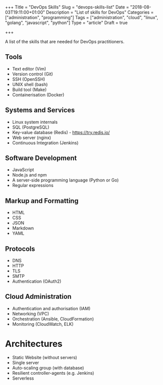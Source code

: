+++
Title = "DevOps Skills"
Slug = "devops-skills-list"
Date = "2018-08-03T19:11:00+01:00"
Description = "List of skills for DevOps"
Categories = ["administration", "programming"]
Tags = ["administration", "cloud", "linux", "golang", "javascript", "python"]
Type = "article"
Draft = true

+++

A list of the skills that are needed for DevOps practitioners.

<!--more-->

## Tools

- Text editor (Vim)
- Version control (Git)
- SSH (OpenSSH)
- UNIX shell (bash)
- Build tool (Make)
- Containerisation (Docker)

## Systems and Services

- Linux system internals
- SQL (PostgreSQL)
- Key-value database (Redis) - https://try.redis.io/
- Web server (nginx)
- Continuous Integration (Jenkins)

## Software Development

- JavaScript
- Node.js and npm
- A server-side programming language (Python or Go)
- Regular expressions

## Markup and Formatting

- HTML
- CSS
- JSON
- Markdown
- YAML

## Protocols

- DNS
- HTTP
- TLS
- SMTP
- Authentication (OAuth2)

## Cloud Administration

- Authentication and authorisation (IAM)
- Networking (VPC)
- Orchestration (Ansible, CloudFormation)
- Monitoring (CloudWatch, ELK)

# Architectures

- Static Website (without servers)
- Single server
- Auto-scaling group (with database)
- Resilient controller-agents (e.g. Jenkins)
- Serverless
